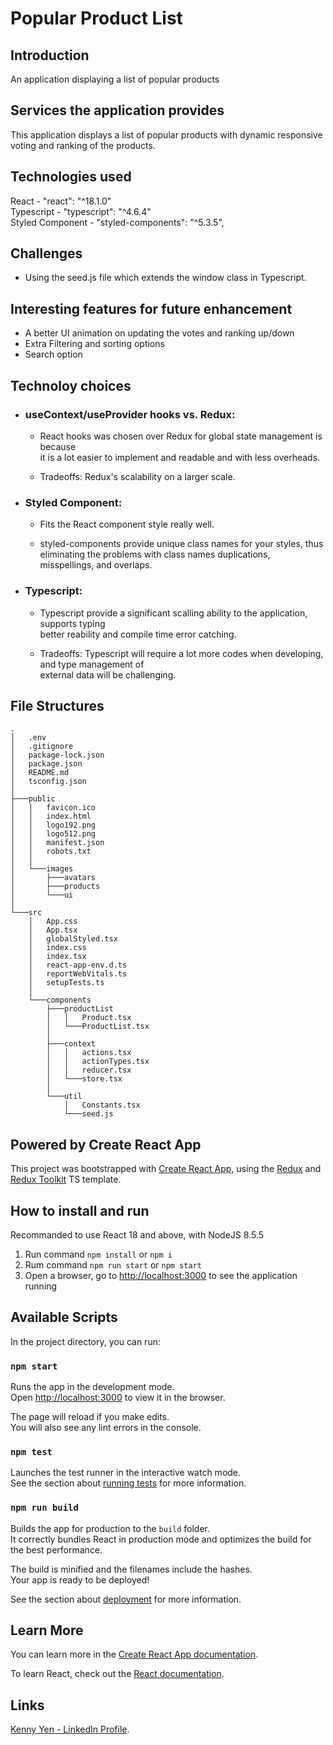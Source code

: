 # Popular Product List

## Introduction

An application displaying a list of popular products

## Services the application provides

This application displays a list of popular products with dynamic responsive voting and ranking of the products.

## Technologies used

React - "react": "^18.1.0" \
Typescript - "typescript": "^4.6.4" \
Styled Component - "styled-components": "^5.3.5",

## Challenges

- Using the seed.js file which extends the window class in Typescript.

## Interesting features for future enhancement

- A better UI animation on updating the votes and ranking up/down
- Extra Filtering and sorting options
- Search option

## Technoloy choices

- ### useContext/useProvider hooks vs. Redux:

  - React hooks was chosen over Redux for global state management is because \
    it is a lot easier to implement and readable and with less overheads.

  - Tradeoffs: Redux's scalability on a larger scale.

- ### Styled Component:

  - Fits the React component style really well.

  - styled-components provide unique class names for your styles, thus eliminating the problems with class names duplications, misspellings, and overlaps.

* ### Typescript:

  - Typescript provide a significant scalling ability to the application, supports typing \
    better reability and compile time error catching.

  - Tradeoffs: Typescript will require a lot more codes when developing, and type management of \
    external data will be challenging.

## File Structures

    .
    │   .env
    │   .gitignore
    │   package-lock.json
    │   package.json
    │   README.md
    │   tsconfig.json
    │
    ├───public
    │   │   favicon.ico
    │   │   index.html
    │   │   logo192.png
    │   │   logo512.png
    │   │   manifest.json
    │   │   robots.txt
    │   │
    │   └───images
    │       ├───avatars
    │       ├───products
    │       └───ui
    │
    └───src
        │   App.css
        │   App.tsx
        │   globalStyled.tsx
        │   index.css
        │   index.tsx
        │   react-app-env.d.ts
        │   reportWebVitals.ts
        │   setupTests.ts
        │
        └───components
            ├───productList
            │   │   Product.tsx
            │   └───ProductList.tsx
            │
            ├───context
            │   │   actions.tsx
            │   │   actionTypes.tsx
            │   │   reducer.tsx
            │   └───store.tsx
            │
            └───util
                │   Constants.tsx
                └───seed.js

## Powered by Create React App

This project was bootstrapped with [Create React App](https://github.com/facebook/create-react-app), using the [Redux](https://redux.js.org/) and [Redux Toolkit](https://redux-toolkit.js.org/) TS template.

## How to install and run

Recommanded to use React 18 and above, with NodeJS 8.5.5

1. Run command `npm install` or `npm i`
2. Rum command `npm run start` or `npm start`
3. Open a browser, go to [http://localhost:3000](http://localhost:3000) to see the application running

## Available Scripts

In the project directory, you can run:

### `npm start`

Runs the app in the development mode.\
Open [http://localhost:3000](http://localhost:3000) to view it in the browser.

The page will reload if you make edits.\
You will also see any lint errors in the console.

### `npm test`

Launches the test runner in the interactive watch mode.\
See the section about [running tests](https://facebook.github.io/create-react-app/docs/running-tests) for more information.

### `npm run build`

Builds the app for production to the `build` folder.\
It correctly bundles React in production mode and optimizes the build for the best performance.

The build is minified and the filenames include the hashes.\
Your app is ready to be deployed!

See the section about [deployment](https://facebook.github.io/create-react-app/docs/deployment) for more information.

## Learn More

You can learn more in the [Create React App documentation](https://facebook.github.io/create-react-app/docs/getting-started).

To learn React, check out the [React documentation](https://reactjs.org/).

## Links

[Kenny Yen - LinkedIn Profile](https://www.linkedin.com/in/kenny-yen-22887451/).
